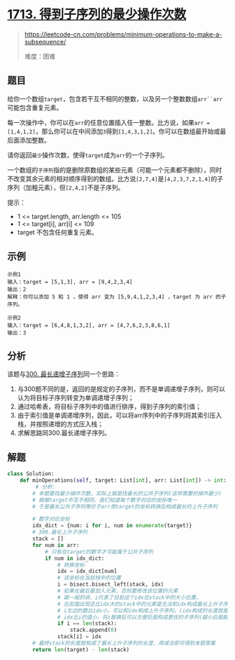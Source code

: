 # [1713. 得到子序列的最少操作次数](https://leetcode-cn.com/problems/minimum-operations-to-make-a-subsequence/)
> https://leetcode-cn.com/problems/minimum-operations-to-make-a-subsequence/
>
> 难度：困难

## 题目
给你一个数组`target`，包含若干互不相同的整数，以及另一个整数数组`arr``arr`可能包含重复元素。

每一次操作中，你可以在`arr`的任意位置插入任一整数。比方说，如果`arr = [1,4,1,2]`，那么你可以在中间添加`3`得到`[1,4,3,1,2]`。你可以在数组最开始或最后面添加整数。

请你返回`最少`操作次数，使得`target`成为`arr`的一个子序列。

一个数组的`子序列`指的是删除原数组的某些元素（可能一个元素都不删除），同时不改变其余元素的相对顺序得到的数组。比方说`[2,7,4]`是`[4,2,3,7,2,1,4]`的子序列（加粗元素），但`[2,4,2]`不是子序列。


提示：
- 1 <= target.length, arr.length <= 105
- 1 <= target[i], arr[i] <= 109
- target 不包含任何重复元素。

## 示例

```
示例1
输入：target = [5,1,3], arr = [9,4,2,3,4]
输出：2
解释：你可以添加 5 和 1 ，使得 arr 变为 [5,9,4,1,2,3,4] ，target 为 arr 的子序列。

示例2
输入：target = [6,4,8,1,3,2], arr = [4,7,6,2,3,8,6,1]
输出：3
```

## 分析

该题与[300. 最长递增子序列](https://github.com/Crane-hu/LeetCodeandAlgorithm/blob/main/LeetCode/%E6%A0%88/300.%20%E6%9C%80%E9%95%BF%E9%80%92%E5%A2%9E%E5%AD%90%E5%BA%8F%E5%88%97.md)同一个思路：
1. 与300题不同的是，返回的是规定的子序列，而不是单调递增子序列，则可以认为将目标子序列转变为单调递增子序列；
2. 通过哈希表，将目标子序列中的值进行排序，得到子序列的索引值；
3. 由于索引值是单调递增序列，因此，可以将arr序列中的子序列将其索引压入栈，并按照递增的方式压入栈；
4. 求解思路同300.最长递增子序列。


## 解题

```python
class Solution:
    def minOperations(self, target: List[int], arr: List[int]) -> int:
         # 分析:
        # 本题要找最少操作次数，实际上就是找最长的公共子序列(这样需要的操作最少)
        # 根据target中互不相同，我们知道每个数字对应的坐标唯一
        # 于是最长公共子序列等价于arr用target的坐标转换后构成最长的上升子序列

        # 数字对应坐标
        idx_dict = {num: i for i, num in enumerate(target)}
        # 300.最长上升子序列
        stack = []
        for num in arr:
            # 只有在target的数字才可能属于公共子序列
            if num in idx_dict:
                # 转换坐标
                idx = idx_dict[num]
                # 该坐标在当前栈中的位置
                i = bisect.bisect_left(stack, idx)
                # 如果在最后要加入元素，否则要修改该位置的元素
                # 跟一般的讲，i代表了目前这个idx在stack中的大小位置，
                # 在前面出现还比idx大的stack中的元素是无法和idx构成最长上升子序列的。
                # i左边的数比idx小，可以和idx构成上升子序列，(idx构成的长度就是i+1)
                # idx比i的值小，将i替换后可以方便后面构成更优的子序列(越小后面能加入的数越多)
                if i == len(stack):
                    stack.append(0)
                stack[i] = idx
        # 最终stack的长度就构成了最长上升子序列的长度，用减法即可得到本题答案
        return len(target) - len(stack)

 ```
